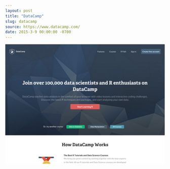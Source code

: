 ```yaml
---
layout: post 
title: "DataCamp"
slug: datacamp
source: https://www.datacamp.com/
date: 2015-3-9 00:00:00 -0700
---
```


<img src="/screenshots/datacamp.jpg">

